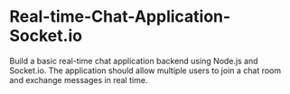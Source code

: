 # Real-time-Chat-Application-Socket.io
 Build a basic real-time chat application backend using Node.js and Socket.io. The application should allow multiple users to join a chat room and exchange messages in real time.
